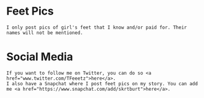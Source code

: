 # Feet Pics
	I only post pics of girl's feet that I know and/or paid for. Their names will not be mentioned.
    
# Social Media
    If you want to follow me on Twitter, you can do so <a href="www.twitter.com/TFeeetz">here</a>.
    I also have a Snapchat where I post feet pics on my story. You can add me <a href="https://www.snapchat.com/add/skrtburt">here</a>.
